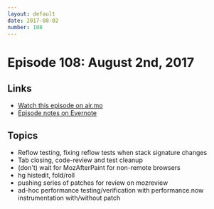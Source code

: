 ```yaml
---
layout: default
date: 2017-08-02
number: 108
---
```


# Episode 108: August 2nd, 2017

## Links
* [Watch this episode on air.mo](https://air.mozilla.org/the-joy-of-coding-episode-108/)
* [Episode notes on Evernote](https://www.evernote.com/l/AbLZ9ufRs8tO8oXj_OuLO1ajR1K8hG8UXW4)

## Topics

* Reflow testing, fixing reflow tests when stack signature changes
* Tab closing, code-review and test cleanup
* (don't) wait for MozAfterPaint for non-remote browsers
* hg histedit, fold/roll
* pushing series of patches for review on mozreview
* ad-hoc performance testing/verification with performance.now instrumentation with/without patch
